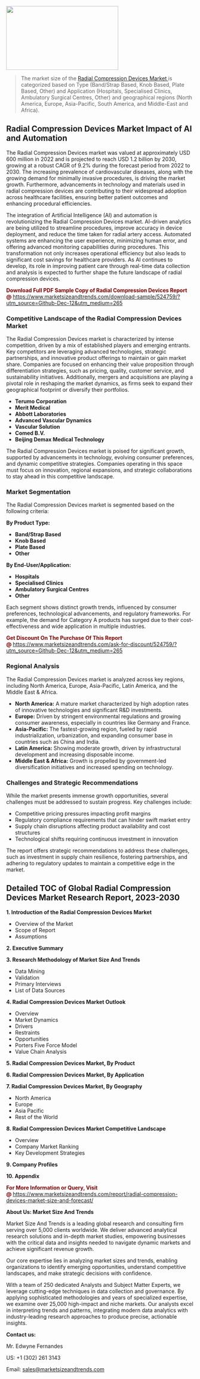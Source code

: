 <p><img class="alignnone size-medium wp-image-20088" src="https://ffe5etoiles.com/wp-content/uploads/2024/12/MST1-300x171.png" alt="" width="300" height="171" /></p><blockquote><p>The market size of the <a href="https://www.marketsizeandtrends.com/download-sample/524759/?utm_source=Github-Dec-12&amp;utm_medium=265" target="_blank">Radial Compression Devices Market </a>is categorized based on Type (Band/Strap Based, Knob Based, Plate Based, Other) and Application (Hospitals, Specialised Clinics, Ambulatory Surgical Centres, Other) and geographical regions (North America, Europe, Asia-Pacific, South America, and Middle-East and Africa).</p></blockquote><p><h2>Radial Compression Devices Market Impact of AI and Automation</h2><p>The Radial Compression Devices market was valued at approximately USD 600 million in 2022 and is projected to reach USD 1.2 billion by 2030, growing at a robust CAGR of 9.2% during the forecast period from 2022 to 2030. The increasing prevalence of cardiovascular diseases, along with the growing demand for minimally invasive procedures, is driving the market growth. Furthermore, advancements in technology and materials used in radial compression devices are contributing to their widespread adoption across healthcare facilities, ensuring better patient outcomes and enhancing procedural efficiencies.</p><p>The integration of Artificial Intelligence (AI) and automation is revolutionizing the Radial Compression Devices market. AI-driven analytics are being utilized to streamline procedures, improve accuracy in device deployment, and reduce the time taken for radial artery access. Automated systems are enhancing the user experience, minimizing human error, and offering advanced monitoring capabilities during procedures. This transformation not only increases operational efficiency but also leads to significant cost savings for healthcare providers. As AI continues to develop, its role in improving patient care through real-time data collection and analysis is expected to further shape the future landscape of radial compression devices.</p></p><p><strong><span style="color: #800000;">Download Full PDF Sample Copy of Radial Compression Devices Report @</span>&nbsp;</strong><a href="https://www.marketsizeandtrends.com/download-sample/524759/?utm_source=Github-Dec-12&amp;utm_medium=265">https://www.marketsizeandtrends.com/download-sample/524759/?utm_source=Github-Dec-12&amp;utm_medium=265</a></p><h3>Competitive Landscape of the Radial Compression Devices Market</h3><p>The Radial Compression Devices market is characterized by intense competition, driven by a mix of established players and emerging entrants. Key competitors are leveraging advanced technologies, strategic partnerships, and innovative product offerings to maintain or gain market share. Companies are focused on enhancing their value proposition through differentiation strategies, such as pricing, quality, customer service, and sustainability initiatives. Additionally, mergers and acquisitions are playing a pivotal role in reshaping the market dynamics, as firms seek to expand their geographical footprint or diversify their portfolios.</p><p><strong><p><ul><li>Terumo Corporation </li><li>  Merit Medical </li><li>  Abbott Laboratories </li><li>  Advanced Vascular Dynamics </li><li>  Vascular Solution </li><li>  Comed B.V. </li><li>  Beijing Demax Medical Technology</p></li></ul></p></strong></p><p>The Radial Compression Devices market is poised for significant growth, supported by advancements in technology, evolving consumer preferences, and dynamic competitive strategies. Companies operating in this space must focus on innovation, regional expansions, and strategic collaborations to stay ahead in this competitive landscape.</p><h3>Market Segmentation</h3><p>The Radial Compression Devices market is segmented based on the following criteria:</p><p><strong>By Product Type:</strong></p><p><strong><p><ul><li>Band/Strap Based </li><li>  Knob Based </li><li>  Plate Based </li><li>  Other</p></li></ul></p></strong></p><p><strong>By End-User/Application:</strong></p><p><strong><p><ul><li>Hospitals </li><li>  Specialised Clinics </li><li>  Ambulatory Surgical Centres </li><li>  Other</p></li></ul></p></strong></p><p>Each segment shows distinct growth trends, influenced by consumer preferences, technological advancements, and regulatory frameworks. For example, the demand for Category A products has surged due to their cost-effectiveness and wide application in multiple industries.</p><p><strong><span style="color: #800000;">Get Discount On The Purchase Of This Report @&nbsp;</span></strong><a href="https://www.marketsizeandtrends.com/ask-for-discount/524759/?utm_source=Github-Dec-12&amp;utm_medium=265">https://www.marketsizeandtrends.com/ask-for-discount/524759/?utm_source=Github-Dec-12&amp;utm_medium=265</a></p><h3>Regional Analysis</h3><p>The Radial Compression Devices market is analyzed across key regions, including North America, Europe, Asia-Pacific, Latin America, and the Middle East &amp; Africa.</p><ul><li><strong>North America:</strong> A mature market characterized by high adoption rates of innovative technologies and significant R&amp;D investments.</li><li><strong>Europe:</strong> Driven by stringent environmental regulations and growing consumer awareness, especially in countries like Germany and France.</li><li><strong>Asia-Pacific:</strong> The fastest-growing region, fueled by rapid industrialization, urbanization, and expanding consumer base in countries such as China and India.</li><li><strong>Latin America:</strong> Showing moderate growth, driven by infrastructural development and increasing disposable income.</li><li><strong>Middle East &amp; Africa:</strong> Growth is propelled by government-led diversification initiatives and increased spending on technology.</li></ul><h3>Challenges and Strategic Recommendations</h3><p>While the market presents immense growth opportunities, several challenges must be addressed to sustain progress. Key challenges include:</p><ul><li>Competitive pricing pressures impacting profit margins</li><li>Regulatory compliance requirements that can hinder swift market entry</li><li>Supply chain disruptions affecting product availability and cost structures</li><li>Technological shifts requiring continuous investment in innovation</li></ul><p>The report offers strategic recommendations to address these challenges, such as investment in supply chain resilience, fostering partnerships, and adhering to regulatory updates to maintain a competitive edge in the market.</p><h2>Detailed TOC of Global Radial Compression Devices Market Research Report, 2023-2030</h2><p><strong>1. Introduction of the Radial Compression Devices Market</strong></p><ul><li>Overview of the Market</li><li>Scope of Report</li><li>Assumptions&nbsp;</li></ul><p><strong>2. Executive Summary</strong></p><p><strong>3. Research Methodology of <strong>Market Size And Trends</strong></strong></p><ul><li>Data Mining</li><li>Validation</li><li>Primary Interviews</li><li>List of Data Sources&nbsp;</li></ul><p><strong>4. Radial Compression Devices Market Outlook</strong></p><ul><li>Overview</li><li>Market Dynamics</li><li>Drivers</li><li>Restraints</li><li>Opportunities</li><li>Porters Five Force Model</li><li>Value Chain Analysis&nbsp;</li></ul><p><strong>5. Radial Compression Devices Market, By Product</strong></p><p><strong>6. Radial Compression Devices Market, By Application</strong></p><p><strong>7. Radial Compression Devices Market, By Geography</strong></p><ul><li>North America</li><li>Europe</li><li>Asia Pacific</li><li>Rest of the World&nbsp;</li></ul><p><strong>8. Radial Compression Devices Market Competitive Landscape</strong></p><ul><li>Overview</li><li>Company Market Ranking</li><li>Key Development Strategies&nbsp;</li></ul><p><strong>9. Company Profiles</strong></p><p><strong>10. Appendix</strong></p><p><strong><span style="color: #800000;">For More Information or Query, Visit @&nbsp;</span></strong><a href="https://www.marketsizeandtrends.com/report/radial-compression-devices-market-size-and-forecast/">https://www.marketsizeandtrends.com/report/radial-compression-devices-market-size-and-forecast/</a></p><p></p><p><strong>About Us:&nbsp;Market Size And Trends</strong></p><p>Market Size And Trends&nbsp;is a leading global research and consulting firm serving over 5,000 clients worldwide. We deliver advanced analytical research solutions and in-depth market studies, empowering businesses with the critical data and insights needed to navigate dynamic markets and achieve significant revenue growth.</p><p>Our core expertise lies in analyzing market sizes and trends, enabling organizations to identify emerging opportunities, understand competitive landscapes, and make strategic decisions with confidence.</p><p>With a team of 250 dedicated Analysts and Subject Matter Experts, we leverage cutting-edge techniques in data collection and governance. By applying sophisticated methodologies and years of specialized expertise, we examine over 25,000 high-impact and niche markets. Our analysts excel in interpreting trends and patterns, integrating modern data analytics with industry-leading research approaches to produce precise, actionable insights.</p><p><strong>Contact us:</strong></p><p>Mr. Edwyne Fernandes</p><p>US: +1 (302) 261 3143</p><p>Email: <a href="mailto:sales@marketsizeandtrends.com">sales@marketsizeandtrends.com</a>&nbsp;</p>
